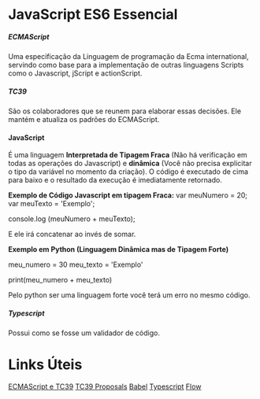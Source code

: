 # JavaScript ES6 Essencial

##### ECMAScript

Uma especificação da Linguagem de programação da Ecma international, servindo como base para a implementação de outras linguagens Scripts como o Javascript, jScript e actionScript.

##### TC39

São os colaboradores que se reunem para elaborar essas decisões. Ele mantém e atualiza os padrões do ECMAScript.

#### JavaScript

É uma linguagem **Interpretada de Tipagem Fraca** (Não há verificação em todas as operações do Javascript) e **dinâmica** (Você não precisa explicitar o tipo da variável no momento da criação).
O código é executado de cima para baixo e o resultado da execução é imediatamente retornado.

**Exemplo de Código Javascript em tipagem Fraca:**
var meuNumero = 20;
var meuTexto = 'Exemplo';

console.log (meuNumero + meuTexto);

E ele irá concatenar ao invés de somar.

**Exemplo em Python (Linguagem Dinâmica mas de Tipagem Forte)**

meu_numero = 30
meu_texto = 'Exemplo'

print(meu_numero + meu_texto)

Pelo python ser uma linguagem forte você terá um erro no mesmo código.

##### Typescript

Possui como se fosse um validador de código.

##

# Links Úteis

[ECMAScript e TC39](https://github.com/tc39)
[TC39 Proposals](https://github.com/tc39/proposals)
[Babel](https://babeljs.io)
[Typescript](https://www.typescriptlang.org)
[Flow](https://flow.org/en/)
